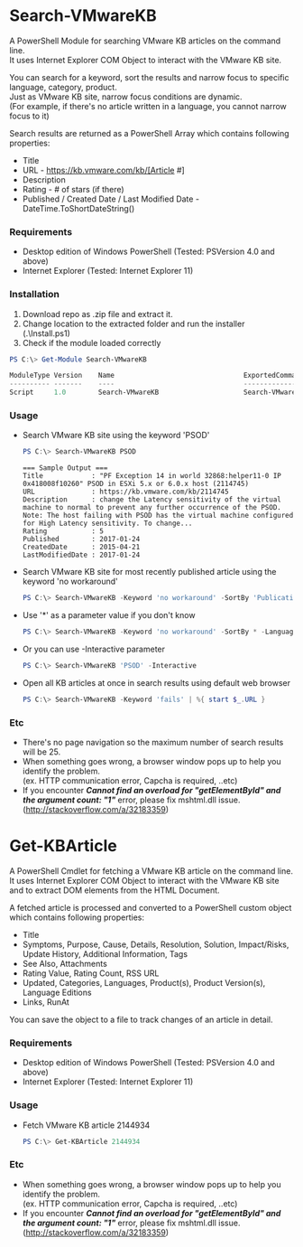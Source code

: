 # Search-VMwareKB

A PowerShell Module for searching VMware KB articles on the command line.  
It uses Internet Explorer COM Object to interact with the VMware KB site.


You can search for a keyword, sort the results and narrow focus to specific language, category, product.  
Just as VMware KB site, narrow focus conditions are dynamic.  
(For example, if there's no article written in a language, you cannot narrow focus to it)

Search results are returned as a PowerShell Array which contains following properties:

- Title
- URL - https://kb.vmware.com/kb/[Article #]
- Description
- Rating - # of stars (if there)
- Published / Created Date / Last Modified Date - DateTime.ToShortDateString()




### Requirements

- Desktop edition of Windows PowerShell (Tested: PSVersion 4.0 and above)
- Internet Explorer (Tested: Internet Explorer 11)




### Installation

1. Download repo as .zip file and extract it.
2. Change location to the extracted folder and run the installer (.\Install.ps1)
3. Check if the module loaded correctly

```powershell
PS C:\> Get-Module Search-VMwareKB

ModuleType Version    Name                                ExportedCommands
---------- -------    ----                                ----------------
Script     1.0        Search-VMwareKB                     Search-VMwareKB
```



### Usage

- Search VMware KB site using the keyword 'PSOD'

  ```powershell
  PS C:\> Search-VMwareKB PSOD
  ```
  ```
  === Sample Output ===
  Title            : "PF Exception 14 in world 32868:helper11-0 IP 0x418008f10260" PSOD in ESXi 5.x or 6.0.x host (2114745)
  URL              : https://kb.vmware.com/kb/2114745
  Description      : change the Latency sensitivity of the virtual machine to normal to prevent any further occurrence of the PSOD. Note: The host failing with PSOD has the virtual machine configured for High Latency sensitivity. To change...
  Rating           : 5
  Published        : 2017-01-24
  CreatedDate      : 2015-04-21
  LastModifiedDate : 2017-01-24
  ```


- Search VMware KB site for most recently published article using the keyword 'no workaround' 

  ```powershell
  PS C:\> Search-VMwareKB -Keyword 'no workaround' -SortBy 'Publication Date'
  ```


- Use '*' as a parameter value if you don't know

  ```powershell
  PS C:\> Search-VMwareKB -Keyword 'no workaround' -SortBy * -Language * -Category * -Product *
  ```

- Or you can use -Interactive parameter

  ```powershell
  PS C:\> Search-VMwareKB 'PSOD' -Interactive
  ```

- Open all KB articles at once in search results using default web browser

  ```powershell
  PS C:\> Search-VMwareKB -Keyword 'fails' | %{ start $_.URL }
  ```




### Etc

- There's no page navigation so the maximum number of search results will be 25.
- When something goes wrong, a browser window pops up to help you identify the problem.  
  (ex. HTTP communication error, Capcha is required, ..etc)
- If you encounter **_Cannot find an overload for "getElementById" and the argument count: "1"_** error, please fix mshtml.dll issue. (http://stackoverflow.com/a/32183359)








# Get-KBArticle

A PowerShell Cmdlet for fetching a VMware KB article on the command line.  
It uses Internet Explorer COM Object to interact with the VMware KB site and to extract DOM elements from the HTML Document.

A fetched article is processed and converted to a PowerShell custom object which contains following properties:

- Title
- Symptoms, Purpose, Cause, Details, Resolution, Solution, Impact/Risks, Update History, Additional Information, Tags
- See Also, Attachments
- Rating Value, Rating Count, RSS URL
- Updated, Categories, Languages, Product(s), Product Version(s), Language Editions
- Links, RunAt

You can save the object to a file to track changes of an article in detail.



### Requirements

- Desktop edition of Windows PowerShell (Tested: PSVersion 4.0 and above)
- Internet Explorer (Tested: Internet Explorer 11)




### Usage

- Fetch VMware KB article 2144934

  ```powershell
  PS C:\> Get-KBArticle 2144934
  ```




### Etc
- When something goes wrong, a browser window pops up to help you identify the problem.  
  (ex. HTTP communication error, Capcha is required, ..etc)
- If you encounter **_Cannot find an overload for "getElementById" and the argument count: "1"_** error, please fix mshtml.dll issue. (http://stackoverflow.com/a/32183359)
